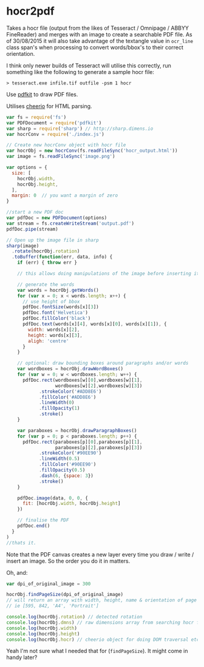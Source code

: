 # hocr2pdf

Takes a hocr file (output from the likes of Tesseract / Omnipage / ABBYY FineReader) and merges with an image to create a searchable PDF file. As of 30/08/2015 it will also take advantage of the textangle value in `ocr_line` class span's when processing to convert words/bbox's to their correct orientation.

I think only newer builds of Tesseract will utilise this correctly, run something like the following to generate a sample hocr file:

````
> tesseract.exe infile.tif outfile -psm 1 hocr
````

Use [pdfkit](http://github.com/devongovett/pdfkit) to draw PDF files.

Utilises [cheerio](https://github.com/cheeriojs/cheerio) for HTML parsing.

```javascript
var fs = require('fs')
var PDFDocument = require('pdfkit')
var sharp = require('sharp') // http://sharp.dimens.io
var hocrConv = require('./index.js')

// Create new hocrConv object with hocr file
var hocrObj = new hocrConv(fs.readFileSync('hocr_output.html'))
var image = fs.readFileSync('image.png')

var options = {
  size: [
    hocrObj.width,
    hocrObj.height,
  ],
  margin: 0  // you want a margin of zero
}

//start a new PDF doc
var pdfDoc = new PDFDocument(options)
var stream = fs.createWriteStream('output.pdf')
pdfDoc.pipe(stream)

// Open up the image file in sharp
sharp(image)
  .rotate(hocrObj.rotation)
  .toBuffer(function(err, data, info) {
    if (err) { throw err }

    // this allows doing manipulations of the image before inserting it into the PDF document

    // generate the words
    var words = hocrObj.getWords()
    for (var x = 0; x < words.length; x++) {
      // use height of bbox
      pdfDoc.fontSize(words[x][3])
      pdfDoc.font('Helvetica')
      pdfDoc.fillColor('black')
      pdfDoc.text(words[x][4], words[x][0], words[x][1]), {
        width: words[x][2],
        height: words[x][3],
        aligh: 'centre'
      }
    }

    // optional: draw bounding boxes around paragraphs and/or words
    var wordboxes = hocrObj.drawWordBoxes()
    for (var w = 0; w < wordboxes.length; w++) {
      pdfDoc.rect(wordboxes[w][0],wordboxes[w][1],
                  wordboxes[w][2],wordboxes[w][3])
            .strokeColor('#ADD8E6')
            .fillColor('#ADD8E6')
            .lineWidth(0)
            .fillOpacity(1)
            .stroke()
    }

    var paraboxes = hocrObj.drawParagraphBoxes()
    for (var p = 0; p < paraboxes.length; p++) {
      pdfDoc.rect(paraboxes[p][0],paraboxes[p][1],
                  paraboxes[p][2],paraboxes[p][3])
            .strokeColor('#90EE90')
            .lineWidth(0.5)
            .fillColor('#90EE90')
            .fillOpacity(0.5)
            .dash(6, {space: 3})
            .stroke()
    }

    pdfDoc.image(data, 0, 0, {
      fit: [hocrObj.width, hocrObj.height]
    })

    // finalise the PDF
    pdfDoc.end()
  }
)
//thats it.
```

Note that the PDF canvas creates a new layer every time you draw / write / insert an image. So the order you do it in matters.

Oh, and:
```javascript
var dpi_of_original_image = 300

hocrObj.findPageSize(dpi_of_original_image)
// will return an array with width, height, name & orientation of page size
// ie [595, 842, 'A4', 'Portrait']

console.log(hocrObj.rotation) // detected rotation
console.log(hocrObj.dmns) // raw dimensions array from searching hocr file
console.log(hocrObj.width)
console.log(hocrObj.height)
console.log(hocrObj.hocr) // cheerio object for doing DOM traversal etc.

```

Yeah I'm not sure what I needed that for (`findPageSize`). It might come in handy later?
